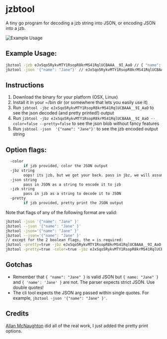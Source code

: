 # jzbtool

A tiny go program for decoding a jzb string into JSON, or encoding JSON into a jzb.

![Example Usage](https://i.imgur.com/v0N9c7m.png)

## Example Usage:

```bash
jbztool -jzb eJxSqo5RykvMTY1RsopR8krMS41RqlUCBAAA__9I_AaO // { "name": "Jane" }
jbztool -json '{"name": "Jane"}' // eJxSqo5RykvMTY1RsopR8krMS41RqlUCBAAA__9I_AaO
```


## Instructions

1. Download the binary for your platform (OSX, Linux)
2. Install it in your ~/bin dir (or somewhere that lets you easily use it)
3. Run `jzbtool -jbz eJxSqo5RykvMTY1RsopR8krMS41RqlUCBAAA__9I_AaO` to see the json decoded (and pretty printed!) output
4. Run `jzbtool -jbz eJxSqo5RykvMTY1RsopR8krMS41RqlUCBAAA__9I_AaO --color=false --pretty=false` to see the json blob without fancy features
5. Run `jsbtool -json  '{"name": "Jane"}'` to see the jzb encoded output string

## Option flags:

```bash
  -color
    	if jzb provided, color the JSON output
  -jbz string
    	oops! its jzb, but we got your back. pass in jbz, we will assume you meant jzb and will also decode it to JSON
  -json string
    	pass in JSON as a string to encode it to jzb
  -jzb string
    	pass in jzb as a string to decode it to JSON
  -pretty
    	if jzb provided, pretty print the JSON output
```

Note that flags of any of the following format are valid:

```bash
jbztool -json '{"name": "Jane" }'
jbztool --json '{"name": "Jane" }'
jbztool -json='{"name": "Jane" }'
jbztool --json='{"name": "Jane" }'
// except for the 2 boolean flags, the = is required:
jbztool -pretty=true -jbz eJxSqo5RykvMTY1RsopR8krMS41RqlUCBAAA__9I_AaO
jbztool -pretty=true -color=true -jbz eJxSqo5RykvMTY1RsopR8krMS41RqlUCBAAA__9I_AaO
```

## Gotchas

- Remember that `{ "name": "Jane" }` is valid JSON but `{ name: "Jane" }` and `{ 'name': 'Jane' }` are not.  The parser expects strict JSON. Use double quotes!
- The cli tool expects the JSON arg passed within single quotes.  For example, `jbztool -json '{"name": "Jane" }'`.

## Credits

[Allan McNaughton](https://github.com/amcnaughton) did all of the real work, I just added the pretty print options. 